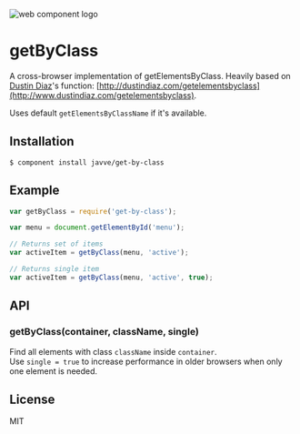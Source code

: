 ![web component logo](http://i49.tinypic.com/e7nj9v.png)

# getByClass

A cross-browser implementation of getElementsByClass.
Heavily based on [Dustin Diaz](https://github.com/ded)'s function: [http://dustindiaz.com/getelementsbyclass](http://www.dustindiaz.com/getelementsbyclass).

Uses default `getElementsByClassName` if it's available.

## Installation

    $ component install javve/get-by-class

## Example

```js
var getByClass = require('get-by-class');

var menu = document.getElementById('menu');

// Returns set of items
var activeItem = getByClass(menu, 'active');

// Returns single item
var activeItem = getByClass(menu, 'active', true);
```

## API

### getByClass(container, className, single)

Find all elements with class `className` inside `container`.  
Use `single = true` to increase performance in older browsers
when only one element is needed.

## License

  MIT
